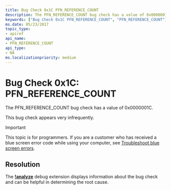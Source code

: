 ```yaml
---
title: Bug Check 0x1C PFN_REFERENCE_COUNT
description: The PFN_REFERENCE_COUNT bug check has a value of 0x0000001C.This bug check appears very infrequently.
keywords: ["Bug Check 0x1C PFN_REFERENCE_COUNT", "PFN_REFERENCE_COUNT"]
ms.date: 05/23/2017
topic_type:
- apiref
api_name:
- PFN_REFERENCE_COUNT
api_type:
- NA
ms.localizationpriority: medium
---
```


# Bug Check 0x1C: PFN\_REFERENCE\_COUNT


The PFN\_REFERENCE\_COUNT bug check has a value of 0x0000001C.

This bug check appears very infrequently.

> [!IMPORTANT]
> This topic is for programmers. If you are a customer who has received a blue screen error code while using your computer, see [Troubleshoot blue screen errors](https://www.windows.com/stopcode).

## Resolution
The [**!analyze**](-analyze.md) debug extension displays information about the bug check and can be helpful in determining the root cause. 

 




